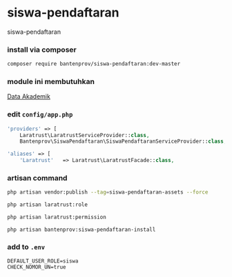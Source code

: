 # siswa-pendaftaran
siswa-pendaftaran


### install via composer
```bash
composer require bantenprov/siswa-pendaftaran:dev-master
```

### module ini membutuhkan 

<a href="https://github.com/bantenprov/siswa-pendaftaran">Data Akademik</a>

### edit `config/app.php`

```php
'providers' => [
    Laratrust\LaratrustServiceProvider::class,
    Bantenprov\SiswaPendaftaran\SiswaPendaftaranServiceProvider::class,
```

```php
'aliases' => [
    'Laratrust'   => Laratrust\LaratrustFacade::class,
```

### artisan command

```bash
php artisan vendor:publish --tag=siswa-pendaftaran-assets --force
```

```bash
php artisan laratrust:role
```

```bash
php artisan laratrust:permission
```

```
php artisan bantenprov:siswa-pendaftaran-install
```

### add to `.env`

```
DEFAULT_USER_ROLE=siswa
CHECK_NOMOR_UN=true
```
